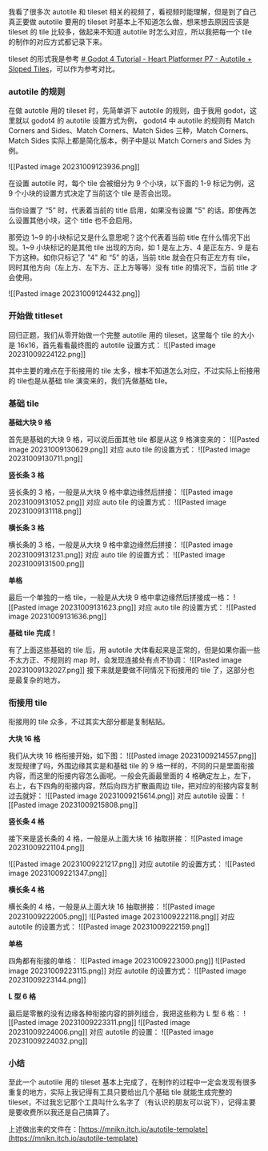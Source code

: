 我看了很多次 autotile 和 tileset 相关的视频了，看视频时能理解，但是到了自己真正要做 autotile 要用的 tileset 时基本上不知道怎么做，想来想去原因应该是 tileset 的 tile 比较多，做起来不知道 autotile 时怎么对应，所以我把每一个 tile 的制作的对应方式都记录下来。

tileset 的形式我是参考 [# Godot 4 Tutorial - Heart Platformer P7 - Autotile + Sloped Tiles](https://www.youtube.com/watch?v=MsXB2mK23Ng&t=809s)，可以作为参考对比。

### autotile 的规则

在做 autotile 用的 tileset 时，先简单讲下 autotile 的规则，由于我用 godot，这里就以 godot4 的 autotile 设置方式为例， godot4 中 autotile 的规则有 Match Corners and Sides、Match Corners、Match Sides 三种，Match Corners、Match Sides 实际上都是简化版本，例子中是以 Match Corners and Sides 为例。


![[Pasted image 20231009123936.png]]


在设置 autotile 时，每个 tile 会被细分为 9 个小块，以下面的 1-9 标记为例，这 9 个小块的设置方式决定了当前这个 tile 是否会出现。

当你设置了 “5” 时，代表着当前的 title 启用，如果没有设置 "5" 的话，即使再怎么设置其他小块，这个 title 也不会启用。 

那旁边 1~9 的小块标记又是什么意思呢？这个代表着当前 title 在什么情况下出现。1~9 小块标记的是其他 tile 出现的方向，如 1 是左上方、4 是正左方、9 是右下方这种。如你只标记了 "4" 和 “5” 的话，当前 title 就会在只有正左方有 tile，同时其他方向（左上方、左下方、正上方等等）没有 title 的情况下，当前 title 才会使用。

![[Pasted image 20231009124432.png]]


### 开始做 titleset

回归正题，我们从零开始做一个完整 autotile 用的 tileset，这里每个 tile 的大小是 16x16，首先看看最终图的 autotile 设置方式：
![[Pasted image 20231009224122.png]]

其中主要的难点在于衔接用的 tile 太多，根本不知道怎么对应，不过实际上衔接用的 tile也是从基础 tile 演变来的，我们先做基础 tile。

### 基础 tile

**基础大块 9 格**

首先是基础的大块 9 格，可以说后面其他 tile 都是从这 9 格演变来的：
![[Pasted image 20231009130629.png]]
对应 auto tile 的设置方式：
![[Pasted image 20231009130711.png]]

**竖长条 3 格**

竖长条的 3 格，一般是从大块 9 格中拿边缘然后拼接：
![[Pasted image 20231009131052.png]]
对应 auto tile 的设置方式：
![[Pasted image 20231009131118.png]]

**横长条 3 格**

横长条的 3 格，一般是从大块 9 格中拿边缘然后拼接：
![[Pasted image 20231009131231.png]]
对应 auto tile 的设置方式：
![[Pasted image 20231009131500.png]]

**单格**

最后一个单独的一格 tile，一般是从大块 9 格中拿边缘然后拼接成一格：
![[Pasted image 20231009131623.png]]
对应 auto tile 的设置方式：
![[Pasted image 20231009131636.png]]

**基础 tile 完成！**

有了上面这些基础的 tile 后，用 autotile 大体看起来是正常的，但是如果你画一些不太方正、不规则的 map 时，会发现连接处有点不协调：
![[Pasted image 20231009132027.png]]
接下来就是要做不同情况下衔接用的 tile 了，这部分也是最复杂的地方。


### 衔接用 tile

衔接用的 tile 众多，不过其实大部分都是复制粘贴。

**大块 16 格**

我们从大块 16 格衔接开始，如下图：
![[Pasted image 20231009214557.png]]
发现规律了吗，外围边缘其实是和基础 tile 的 9 格一样的，不同的只是里面衔接内容，而这里的衔接内容怎么画呢。一般会先画最里面的 4 格确定左上，左下，右上，右下四角的衔接内容，然后向四方扩散画周边 tile，把对应的衔接内容复制过去就好：
![[Pasted image 20231009215614.png]]
对应 autotile 设置：
![[Pasted image 20231009215808.png]]


**竖长条 4 格**

接下来是竖长条的 4 格，一般是从上面大块 16 抽取拼接：
![[Pasted image 20231009221104.png]]

![[Pasted image 20231009221217.png]]
对应 autotile 的设置方式：
 ![[Pasted image 20231009221347.png]]

**横长条 4 格**

横长条的 4 格，一般是从上面大块 16 抽取拼接：
![[Pasted image 20231009222005.png]]
![[Pasted image 20231009222118.png]]
对应 autotile 的设置方式：
![[Pasted image 20231009222159.png]]

**单格**

四角都有衔接的单格：
![[Pasted image 20231009223000.png]]
![[Pasted image 20231009223115.png]]
对应 autotile 的设置方式：
![[Pasted image 20231009223144.png]]

**L 型 6 格**

最后是零散的没有边缘各种衔接内容的排列组合，我把这些称为 L 型 6 格：
![[Pasted image 20231009223311.png]]
![[Pasted image 20231009224006.png]]
对应 autotile 的设置：
![[Pasted image 20231009224032.png]]


### 小结

至此一个 autotile 用的 tileset 基本上完成了，在制作的过程中一定会发现有很多重复的地方，实际上我记得有工具只要给出几个基础 tile 就能生成完整的 tileset，不过我忘记那个工具叫什么名字了（有认识的朋友可以说下），记得主要是要收费所以我还是自己搞算了。

上述做出来的文件在：[https://mnikn.itch.io/autotile-template](https://mnikn.itch.io/autotile-template)